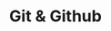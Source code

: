 ---
layout: category
title: "Git & Github"
permalink: /categories/git/
taxonomy: Git
author_profile: true
---